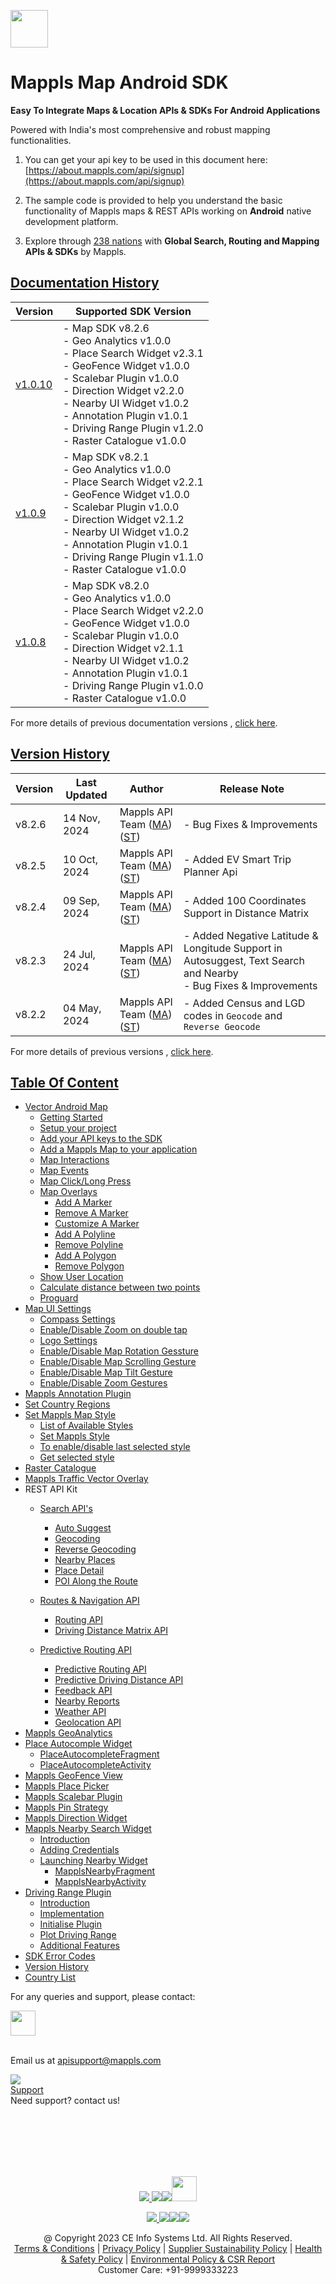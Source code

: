 
[<img src="https://about.mappls.com/images/mappls-b-logo.svg" height="60"/> </p>](https://www.mapmyindia.com/api)
# Mappls Map Android SDK

**Easy To Integrate Maps & Location APIs & SDKs For Android Applications**

Powered with India's most comprehensive and robust mapping functionalities.

1. You can get your api key to be used in this document here: [https://about.mappls.com/api/signup](https://about.mappls.com/api/signup)

2. The sample code is provided to help you understand the basic functionality of Mappls maps & REST APIs working on **Android** native development platform.

4. Explore through [238 nations](https://github.com/mappls-api/mappls-rest-apis/blob/main/docs/countryISO.md) with **Global Search, Routing and Mapping APIs & SDKs** by Mappls.

## [Documentation History](#Documentation-History)

| Version                       | Supported SDK Version                                                                                                                                                                                                                                                                                               | 
|-------------------------------|---------------------------------------------------------------------------------------------------------------------------------------------------------------------------------------------------------------------------------------------------------------------------------------------------------------------|
| [v1.0.10](../v1.0.10/README.md) | - Map SDK v8.2.6 <br/> - Geo Analytics v1.0.0 <br/> - Place Search Widget v2.3.1 <br/> - GeoFence Widget v1.0.0 <br/> - Scalebar Plugin v1.0.0 <br/> - Direction Widget v2.2.0 <br/> - Nearby UI Widget v1.0.2 <br/> - Annotation Plugin v1.0.1 <br/> - Driving Range Plugin v1.2.0 <br/> - Raster Catalogue v1.0.0 |
| [v1.0.9](../v1.0.9/README.md) | - Map SDK v8.2.1 <br/> - Geo Analytics v1.0.0 <br/> - Place Search Widget v2.2.1 <br/> - GeoFence Widget v1.0.0 <br/> - Scalebar Plugin v1.0.0 <br/> - Direction Widget v2.1.2 <br/> - Nearby UI Widget v1.0.2 <br/> - Annotation Plugin v1.0.1 <br/> - Driving Range Plugin v1.1.0 <br/> - Raster Catalogue v1.0.0 |
| [v1.0.8](../v1.0.8/README.md) | - Map SDK v8.2.0 <br/> - Geo Analytics v1.0.0 <br/> - Place Search Widget v2.2.0 <br/> - GeoFence Widget v1.0.0 <br/> - Scalebar Plugin v1.0.0 <br/> - Direction Widget v2.1.1 <br/> - Nearby UI Widget v1.0.2 <br/> - Annotation Plugin v1.0.1 <br/> - Driving Range Plugin v1.0.0 <br/> - Raster Catalogue v1.0.0 |

For more details of previous documentation versions , [click here](../v1.0.10/Doc-Version-History.md).

## [Version History](#Version-History)

| Version | Last Updated      | Author | Release Note                                                                                                                                                                                         |
|---------|-------------------| ---- |------------------------------------------------------------------------------------------------------------------------------------------------------------------------------------------------------|
| v8.2.6  | 14 Nov, 2024     | Mappls API Team ([MA](https://github.com/mdakram)) ([ST](https://github.com/saksham66)) | - Bug Fixes & Improvements                                                                                           |
| v8.2.5  | 10 Oct, 2024     | Mappls API Team ([MA](https://github.com/mdakram)) ([ST](https://github.com/saksham66)) | - Added EV Smart Trip Planner Api                                                                                            |
| v8.2.4  | 09 Sep, 2024     | Mappls API Team ([MA](https://github.com/mdakram)) ([ST](https://github.com/saksham66)) | - Added 100 Coordinates Support in Distance Matrix                                                                                            |
| v8.2.3  | 24 Jul, 2024     | Mappls API Team ([MA](https://github.com/mdakram)) ([ST](https://github.com/saksham66)) | - Added Negative Latitude & Longitude Support in Autosuggest, Text Search and Nearby <br/> - Bug Fixes & Improvements                                                                                            |
| v8.2.2  | 04 May, 2024     | Mappls API Team ([MA](https://github.com/mdakram)) ([ST](https://github.com/saksham66)) | - Added Census and LGD codes in `Geocode` and `Reverse Geocode`                                                                                                                       |


For more details of previous versions , [click here](../v1.0.10/Version-History.md).

## [Table Of Content](#Table-Of-Content)
- [Vector Android Map](./Getting-Started.md)
    * [Getting Started](./Getting-Started.md#getting-started)
    * [Setup your project](./Getting-Started.md#setup-your-project)
    * [Add your API keys to the SDK](./Getting-Started.md#add-your-api-keys-to-the-sdk)
    * [Add a Mappls Map to your application](./Getting-Started.md#add-a-mappls-map-to-your-application)
    * [Map Interactions](./Getting-Started.md#map-interactions)
    * [Map Events](./Getting-Started.md#map-events)
    * [Map Click/Long Press](./Getting-Started.md#map-clicklong-press)
    * [Map Overlays](./Getting-Started.md#map-overlays)
        - [Add A Marker](./Getting-Started.md#add-a-marker)
        - [Remove A Marker](./Getting-Started.md#remove-a-marker)
        - [Customize A Marker](./Getting-Started.md#customize-a-marker)
        - [Add A Polyline](./Getting-Started.md#add-a-polyline)
        - [Remove Polyline](./Getting-Started.md#remove-polyline)
        - [Add A Polygon](./Getting-Started.md#add-a-polygon)
        - [Remove Polygon](./Getting-Started.md#remove-polygon)
    * [Show User Location](./Getting-Started.md#show-user-location)
    * [Calculate distance between two points](./Getting-Started.md#calculate-distance-between-two-points)
    * [Proguard](./Getting-Started.md#proguard)
- [Map UI Settings](./Map-UI-Settings.md)
    * [Compass Settings](./Map-UI-Settings.md#compass-settings)
    * [Enable/Disable Zoom on double tap](./Map-UI-Settings.md#enabledisable-zoom-on-double-tap)
    * [Logo Settings](./Map-UI-Settings.md#logo-settings)
    * [Enable/Disable Map Rotation Gessture](./Map-UI-Settings.md#enable-disable-map-rotation-gesture)
    * [Enable/Disable Map Scrolling Gesture](./Map-UI-Settings.md#enabledisable-map-scrolling-gesture)
    * [Enable/Disable Map Tilt Gesture](./Map-UI-Settings.md#enable-disable-map-tilt-gesture)
    * [Enable/Disable Zoom Gestures](./Map-UI-Settings.md#enabledisable-zoom-gesture)
- [Mappls Annotation Plugin](./AnnotationPlugin.md)
- [Set Country Regions](./Set-Regions.md)
- [Set Mappls Map Style](./Map-Style.md)
    * [List of Available Styles](./Map-Style.md#list-of-available-styles)
    * [Set Mappls Style](./Map-Style.md#set-mappls-style)
    * [To enable/disable last selected style](./Map-Style.md#to-enabledisable-last-selected-style)
    * [Get selected style](./Map-Style.md#get-selected-style)
- [Raster Catalogue](./raster_catalogue.md)
- [Mappls Traffic Vector Overlay](./Traffic-Vector-Overlay.md)
- REST API Kit
    * [Search API's](./Search-Api.md)
        - [Auto Suggest](./Search-Api.md#auto-suggest)
        - [Geocoding](./Search-Api.md#geocoding)
        - [Reverse Geocoding](./Search-Api.md#reverse-geocoding)
        - [Nearby Places](./Search-Api.md#nearby-places)
        - [Place Detail](./Search-Api.md#place-details)
        - [POI Along the Route](./Search-Api.md#poi-along-the-route)

    * [Routes & Navigation API](./Routing-API.md)
        - [Routing API](./Routing-API.md#routing-api)
        - [Driving Distance Matrix API](./Routing-API.md#driving-distance-matrix-api)
  * [Predictive Routing API](./Predictive-Route-APIs.md)
      - [Predictive Routing API](./Predictive-Route-APIs.md#predictive-routing-api)
      - [Predictive Driving Distance API](./Predictive-Route-APIs.md#predictive-distance)
    * [Feedback API](./Feedback.md)
    * [Nearby Reports](./Nearby-Report.md)
    * [Weather API](./Weather-API.md)
    * [Geolocation API](./Geolocation.md)
- [Mappls GeoAnalytics](./Geoanalytics.md)
- [Place Autocomple Widget](./Place-Autocomplete.md)
    * [PlaceAutocompleteFragment](./Place-Autocomplete.md#placeautocompletefragment)
    * [PlaceAutocompleteActivity](./Place-Autocomplete.md#placeautocompleteactivity)
- [Mappls GeoFence View](./GeoFence-View.md)
- [Mappls Place Picker](./Place-Picker.md)
- [Mappls Scalebar Plugin](./Scalebar-Plugin.md)
- [Mappls Pin Strategy](MapplsPinStrategy.md)
- [Mappls Direction Widget](./Direction-Widget.md)
- [Mappls Nearby Search Widget](./Nearby-Widget.md)
    * [Introduction](./Nearby-Widget.md#introduction)
    * [Adding Credentials](./Nearby-Widget.md#step-2----adding-credentials)
    * [Launching Nearby Widget](./Nearby-Widget.md#step-3----launching-nearby-widget)
        - [MapplsNearbyFragment](./Nearby-Widget.md#mapplsnearbyfragment)
        - [MapplsNearbyActivity](./Nearby-Widget.md#mapplsnearbyactivity)
- [Driving Range Plugin](./Driving-Range-Plugin.md)
    - [Introduction](./Driving-Range-Plugin.md#introduction)
    - [Implementation](./Driving-Range-Plugin.md#implementation)
    - [Initialise Plugin](./Driving-Range-Plugin.md#initialise-plugin)
    - [Plot Driving Range](./Driving-Range-Plugin.md#plot-driving-range)
    - [Additional Features](./Driving-Range-Plugin.md#additional-features)
- [SDK Error Codes](./SDK-Error-code.md)
- [Version History](./Version-History.md)
- [Country List](https://github.com/mappls-api/mappls-rest-apis/blob/main/docs/countryISO.md)

For any queries and support, please contact:

[<img src="https://about.mappls.com/images/mappls-logo.svg" height="40"/> </p>](https://about.mappls.com/api/)  
Email us at [apisupport@mappls.com](mailto:apisupport@mappls.com)


![](https://www.mapmyindia.com/api/img/icons/support.png)  
[Support](https://about.mappls.com/contact/)  
Need support? contact us!

<br></br>  
<br></br>

[<p align="center"> <img src="https://www.mapmyindia.com/api/img/icons/stack-overflow.png"/> ](https://stackoverflow.com/questions/tagged/mappls-api)[![](https://www.mapmyindia.com/api/img/icons/blog.png)](https://about.mappls.com/blog/)[![](https://www.mapmyindia.com/api/img/icons/gethub.png)](https://github.com/Mappls-api)[<img src="https://mmi-api-team.s3.ap-south-1.amazonaws.com/API-Team/npm-logo.one-third%5B1%5D.png" height="40"/> </p>](https://www.npmjs.com/org/mapmyindia)



[<p align="center"> <img src="https://www.mapmyindia.com/june-newsletter/icon4.png"/> ](https://www.facebook.com/Mapplsofficial)[![](https://www.mapmyindia.com/june-newsletter/icon2.png)](https://twitter.com/mappls)[![](https://www.mapmyindia.com/newsletter/2017/aug/llinkedin.png)](https://www.linkedin.com/company/mappls/)[![](https://www.mapmyindia.com/june-newsletter/icon3.png)](https://www.youtube.com/channel/UCAWvWsh-dZLLeUU7_J9HiOA)




<div align="center">@ Copyright 2023 CE Info Systems Ltd. All Rights Reserved.</div>  

<div align="center"> <a href="https://about.mappls.com/api/terms-&-conditions">Terms & Conditions</a> | <a href="https://about.mappls.com/about/privacy-policy">Privacy Policy</a> | <a href="https://about.mappls.com/pdf/mapmyIndia-sustainability-policy-healt-labour-rules-supplir-sustainability.pdf">Supplier Sustainability Policy</a> | <a href="https://about.mappls.com/pdf/Health-Safety-Management.pdf">Health & Safety Policy</a> | <a href="https://about.mappls.com/pdf/Environment-Sustainability-Policy-CSR-Report.pdf">Environmental Policy & CSR Report</a>  

<div align="center">Customer Care: +91-9999333223</div>